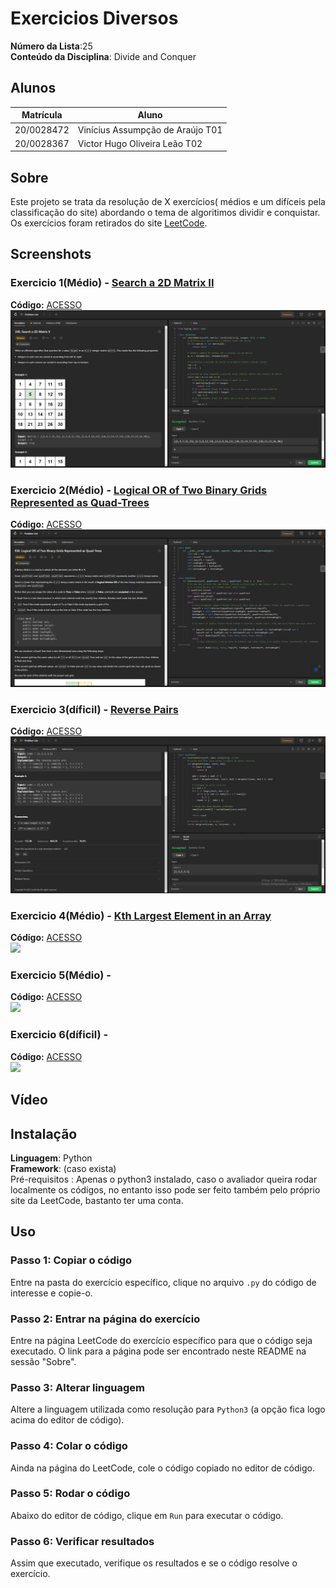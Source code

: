 # Exercicios Diversos

**Número da Lista**:25<br>
**Conteúdo da Disciplina**: Divide and Conquer<br>

## Alunos
|Matrícula | Aluno |
| -- | -- |
| 20/0028472  |  Vinícius Assumpção de Araújo T01 |
| 20/0028367  |  Victor Hugo Oliveira Leão T02 |

## Sobre 
Este projeto se trata da resolução de X exercícios( médios e um difíceis pela classificação do site) abordando o tema de algoritimos dividir e conquistar. Os exercícios foram retirados do site [LeetCode](https://leetcode.com).

## Screenshots

### Exercicio 1(Médio) - [Search a 2D Matrix II](https://leetcode.com/problems/search-a-2d-matrix-ii/)
**Código:** [ACESSO](Search2DMatrix/Search2DMatrix.py)<br>
![Search a 2D Matrix II](assets/SearchMatrix.png)

### Exercicio 2(Médio) - [Logical OR of Two Binary Grids Represented as Quad-Trees](https://leetcode.com/problems/logical-or-of-two-binary-grids-represented-as-quad-trees/)
**Código:** [ACESSO](LogicalQuad/Logical.py)<br>
![Logical OR of Two Binary Grids Represented as Quad-Trees](assets/Logical.png)

### Exercicio 3(díficil) - [Reverse Pairs](https://leetcode.com/problems/reverse-pairs/)
**Código:** [ACESSO](ReversePairs/Reverse.py)<br>
![Reverse Pairs](assets/Reverse.png)

### Exercicio 4(Médio) - [Kth Largest Element in an Array](https://leetcode.com/problems/kth-largest-element-in-an-array/description/)
**Código:** [ACESSO](KthElement/KthElement.py)<br>
![](assets/)

### Exercicio 5(Médio) - []()
**Código:** [ACESSO]()<br>
![](assets/)

### Exercicio 6(díficil) - []()
**Código:** [ACESSO](y)<br>
![](assets/)

## Vídeo


## Instalação 
**Linguagem**: Python<br>
**Framework**: (caso exista)<br>
Pré-requisitos : Apenas o python3 instalado, caso o avaliador queira rodar localmente os códigos, no entanto isso pode ser feito também pelo próprio site da LeetCode, bastanto ter uma conta. 

## Uso 

### Passo 1: Copiar o código
Entre na pasta do exercício específico, clique no arquivo `.py` do código de interesse e copie-o.

### Passo 2: Entrar na página do exercício
Entre na página LeetCode do exercício específico para que o código seja executado. O link para a página pode ser encontrado neste README na sessão "Sobre".

### Passo 3: Alterar linguagem
Altere a linguagem utilizada como resolução para `Python3` (a opção fica logo acima do editor de código).

### Passo 4: Colar o código
Ainda na página do LeetCode, cole o código copiado no editor de código.

### Passo 5: Rodar o código
Abaixo do editor de código, clique em `Run` para executar o código.

### Passo 6: Verificar resultados
Assim que executado, verifique os resultados e se o código resolve o exercício.




